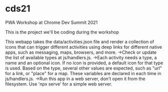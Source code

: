 # cds21
PWA Workshop at Chrome Dev Summit 2021

This is the project we'll be coding during the workshop

This webapp takes the data/activities.json file and render a collection of icons that can trigger different activities using deep links for different native apps, such as messaging, maps, browsers, and more.
  ->Check or update the list of available types at js/handlers.js. 
  ->Each activity needs a type, a name and an optional icon. If no icon is provided, a default icon for that type is used. Based on the type, several other values are expected, such as "url" for a link, or "place" for a map. These variables are declared in each time in js/handlers.js.
  ->Run this app in a web server, don't open it from the filesystem. Use 'npx serve' for a simple web server.